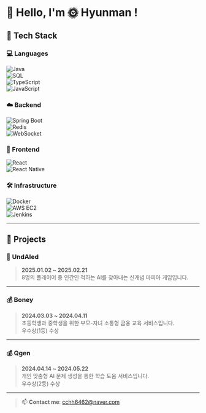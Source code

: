 # 👋 Hello, I'm 🌞 Hyunman !

## 🔧 Tech Stack

### 💻 Languages  
![Java](https://img.shields.io/badge/Java-007396?style=flat&logo=java&logoColor=white)  
![SQL](https://img.shields.io/badge/MySQL-4479A1?style=flat&logo=mysql&logoColor=white)  
![TypeScript](https://img.shields.io/badge/TypeScript-3178C6?style=flat&logo=typescript&logoColor=white)  
![JavaScript](https://img.shields.io/badge/JavaScript-F7DF1E?style=flat&logo=javascript&logoColor=black)

### ☁️ Backend  
![Spring Boot](https://img.shields.io/badge/Spring%20Boot-6DB33F?style=flat&logo=spring-boot&logoColor=white)  
![Redis](https://img.shields.io/badge/Redis-DC382D?style=flat&logo=redis&logoColor=white)  
![WebSocket](https://img.shields.io/badge/WebSocket-000000?style=flat&logo=websocket&logoColor=white)

### 📱 Frontend  
![React](https://img.shields.io/badge/React-61DAFB?style=flat&logo=react&logoColor=black)  
![React Native](https://img.shields.io/badge/React%20Native-61DAFB?style=flat&logo=react&logoColor=black)

### 🛠 Infrastructure  
![Docker](https://img.shields.io/badge/Docker-2496ED?style=flat&logo=docker&logoColor=white)  
![AWS EC2](https://img.shields.io/badge/AWS%20EC2-FF9900?style=flat&logo=amazon-ec2&logoColor=white)  
![Jenkins](https://img.shields.io/badge/Jenkins-D24939?style=flat&logo=jenkins&logoColor=white)

---

## 💼 Projects

### 🧠 **UndAIed**  
> **2025.01.02 ~ 2025.02.21**  
> 8명의 플레이어 중 인간인 척하는 AI를 찾아내는 신개념 마피아 게임입니다.

---

### 💰 **Boney**  
> **2024.03.03 ~ 2024.04.11**  
> 초등학생과 중학생을 위한 부모-자녀 소통형 금융 교육 서비스입니다. <br>
> 우수상(1등) 수상

---

### 💰 **Qgen**  
> **2024.04.14 ~ 2024.05.22**  
> 개인 맞춤형 AI 문제 생성을 통한 학습 도움 서비스입니다. <br>
> 우수상(2등) 수상

---

> 📫 **Contact me**: cchh6462@naver.com
